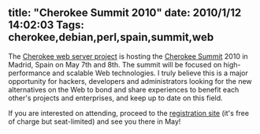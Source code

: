 title: "Cherokee Summit 2010"
date: 2010/1/12 14:02:03
Tags: cherokee,debian,perl,spain,summit,web
---
<p style="text-align: left; ">The <a href="http://cherokee-project.com">Cherokee web server project</a> is hosting the <a href="http://summit.cherokee-project.com/">Cherokee Summit</a> 2010 in Madrid, Spain on May 7th and 8th. The summit will be focused on high-performance and scalable Web technologies. I truly believe this is a major opportunity for hackers, developers and administrators looking for the new alternatives on the Web to bond and share experiences to benefit each other's projects and enterprises, and keep up to date on this field.</p>
<p>If you are interested on attending, proceed to the <a href="http://summit.cherokee-project.com/register/">registration site</a> (it's free of charge but seat-limited) and see you there in May!</p>